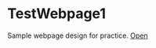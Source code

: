 # TestWebpage1
Sample webpage design for practice.
<a href="https://sonumahajan.github.io/TestWebpage1/" target="_blank">Open</a>

